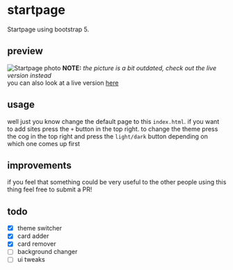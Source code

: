 # startpage
Startpage using bootstrap 5.
## preview
![Startpage photo](http://i.imgur.com/5l244Xj.png)
**NOTE:** *the picture is a bit outdated, check out the live version instead*<br>
you can also look at a live version [here](https://mickethespike.github.io/startpage/)
## usage
well just you know change the default page to this `index.html`. if you want to add sites press the `+` button in the top right.
to change the theme press the cog in the top right and press the `light/dark` button depending on which one comes up first
## improvements
if you feel that something could be very useful to the other people using this thing feel free to submit a PR!

## todo
- [x] theme switcher
- [x] card adder
- [x] card remover
- [ ] background changer
- [ ] ui tweaks
